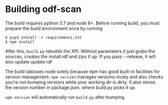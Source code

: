 # Building odf-scan

The build requires python 3.7 and node 8+. Before running build, you must prepare the build environment once by running

```
$ pip3 install -r requirements.txt
$ npm install
```

After this, `build.py` rebuilds the XPI. Without parameters it just grabs the sources,
creates the install.rdf and zips it up. If you pass --release, it will
also update update.rdf

The build (ab)uses node solely because npm has good built-in facilities
for version management. `npm version` manages versions nicely and also
checks you're not bumping versions while your working dir is dirty. It
also stores the version number in package.json, where build.py picks
it up.

`npm version` will automatically run `build.py` after bumping.

